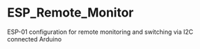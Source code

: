 # ESP_Remote_Monitor
ESP-01 configuration for remote monitoring and switching via I2C connected Arduino
